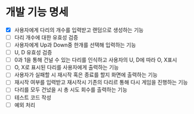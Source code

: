 # 개발 기능 명세
- [x] 사용자에게 다리의 개수를 입력받고 랜덤으로 생성하는 기능
- [ ] 다리 개수에 대한 유효성 검증
- [ ] 사용자에게 Up과 Down중 한개를 선택해 입력하는 기능
- [ ] U, D 유효성 검증
- [ ] 0과 1을 통해 건널 수 있는 다리를 인식하고 사용자의 U, D에 따라 O, X표시
- [ ] O, X로 표시된 다리를 사용자에게 출력하는 기능
- [ ] 사용자가 실패할 시 재시작 혹은 종료를 할지 화면에 출력하는 기능
- [ ] 재시작 여부를 입력받고 재시작시 기존의 다리르 통해 다시 게임을 진행하는 기능
- [ ] 다리를 모두 건넜을 시 총 시도 회수를 출력하는 기능
- [ ] 테스트 코드 작성
- [ ] 예외 처리